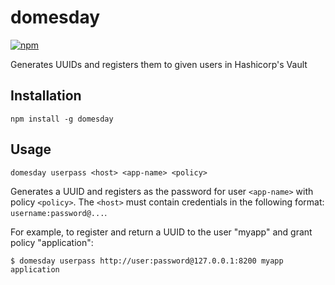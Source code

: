 # domesday
[![npm](https://img.shields.io/npm/v/domesday.svg)](https://www.npmjs.com/package/usher-cli)

Generates UUIDs and registers them to given users in Hashicorp's Vault

## Installation

`npm install -g domesday`

## Usage

```
domesday userpass <host> <app-name> <policy>
```

Generates a UUID and registers as the password for user `<app-name>` with policy `<policy>`. The `<host>` must contain credentials in the following format: `username:password@...`.


For example, to register and return a UUID to the user "myapp" and grant policy "application":

`$ domesday userpass http://user:password@127.0.0.1:8200 myapp application`
